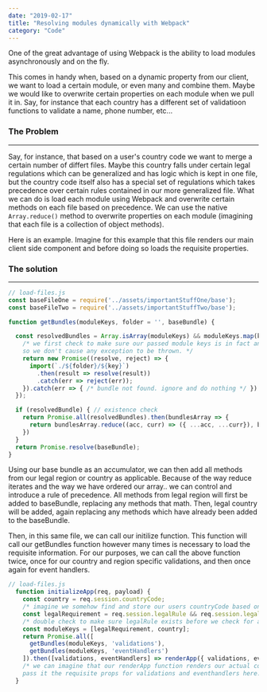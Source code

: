 ```yaml
---
date: "2019-02-17"
title: "Resolving modules dynamically with Webpack"
category: "Code"
---
```


One of the great advantage of using Webpack is the ability to load modules asynchronously and on the fly.

This comes in handy when, based on a dynamic property from our client, we want to load a certain module, or even many and combine them. Maybe we would like to overwrite certain properties on each module when we pull it in. Say, for instance that each country has a different set of validatioon functions to validate a name, phone number, etc...

### The Problem
---
Say, for instance, that based on a user's country code we want to merge a certain number of differt files. Maybe this country falls under certain legal regulations which can be generalized and has logic which is kept in one file, but the country code itself also has a special set of regulations which takes precedence over certain rules contained in our more generalized file. What we can do is load each module using Webpack and overwrite certain methods on each file based on precedence. We can use the native `Array.reduce()` method to overwrite properties on each module (imagining that each file is a collection of object methods).

Here is an example. Imagine for this example that this file renders our main client side component and before doing so loads the requisite properties.

### The solution
---
```js
// load-files.js
const baseFileOne = require('../assets/importantStuffOne/base');
const baseFileTwo = require('../assets/importantStuffTwo/base');

function getBundles(moduleKeys, folder = '', baseBundle) {

  const resolvedBundles = Array.isArray(moduleKeys) && moduleKeys.map(key => { 
    /* we first check to make sure our passed module keys is in fact an array 
    so we don't cause any exception to be thrown. */
    return new Promise((resolve, reject) => {
      import(`./${folder}/${key}`)
        .then(result => resolve(result))
        .catch(err => reject(err));
    }).catch(err => { /* bundle not found. ignore and do nothing */ })
  }); 

  if (resolvedBundle) { // existence check
    return Promise.all(resolvedBundles).then(bundlesArray => {
      return bundlesArray.reduce((acc, curr) => ({ ...acc, ...curr}), baseBundle);
    })
  }
  return Promise.resolve(baseBundle);
}
```

Using our base bundle as an accumulator, we can then add all methods from our 
legal region or country as applicable. Because of the way reduce iterates and the way we have ordered our array.. we can control and introduce a rule of precedence. All methods from legal region will first be added to baseBundle, replacing any methods that math. Then, legal country will be added, again replacing any methods which have already been added to the baseBundle.

Then, in this same file, we can call our initilize function. This function will call our getBundles function however many times is necessary to load the requisite information.
For our purposes, we can call the above function twice, once for our country and region specific validations, and then once again for event handlers.

```js
// load-files.js
  function initializeApp(req, payload) {
    const country = req.session.countryCode;
    /* imagine we somehow find and store our users countryCode based on their IP address */
    const legalRequirement = req.session.legalRule && req.session.legalRule.main;
    /* double check to make sure legalRule exists before we check for a property on it. */
    const moduleKeys = [legalRequirement, country];
    return Promise.all([
      getBundles(moduleKeys, 'validations'), 
      getBundles(moduleKeys, 'eventHandlers')
    ]).then([validations, eventHandlers] => renderApp({ validations, eventHandlers }))
    /* we can imagine that our renderApp function renders our actual component and we 
    pass it the requisite props for validations and eventhandlers here. */
  }
```